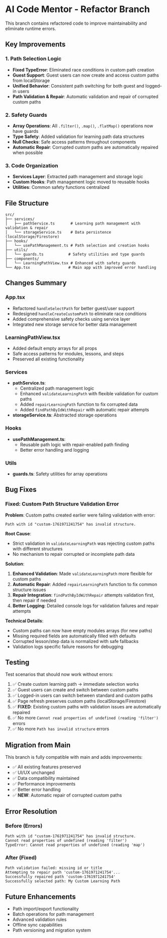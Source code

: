 # AI Code Mentor - Refactor Branch

This branch contains refactored code to improve maintainability and eliminate runtime errors.

## Key Improvements

### 1. Path Selection Logic
- **Fixed TypeError**: Eliminated race conditions in custom path creation
- **Guest Support**: Guest users can now create and access custom paths from localStorage
- **Unified Behavior**: Consistent path switching for both guest and logged-in users
- **Path Validation & Repair**: Automatic validation and repair of corrupted custom paths

### 2. Safety Guards
- **Array Operations**: All `.filter()`, `.map()`, `.flatMap()` operations now have guards
- **Type Safety**: Added validation for learning path data structures
- **Null Checks**: Safe access patterns throughout components
- **Automatic Repair**: Corrupted custom paths are automatically repaired when possible

### 3. Code Organization
- **Services Layer**: Extracted path management and storage logic
- **Custom Hooks**: Path management logic moved to reusable hooks
- **Utilities**: Common safety functions centralized

## File Structure

```
src/
├── services/
│   ├── pathService.ts       # Learning path management with validation & repair
│   └── storageService.ts    # Data persistence (localStorage/Firestore)
├── hooks/
│   └── usePathManagement.ts # Path selection and creation hooks
├── utils/
│   └── guards.ts           # Safety utilities and type guards
├── components/
│   └── LearningPathView.tsx # Enhanced with safety guards
└── App.tsx                 # Main app with improved error handling
```

## Changes Summary

### App.tsx
- Refactored `handleSelectPath` for better guest/user support
- Redesigned `handleCreateCustomPath` to eliminate race conditions
- Added comprehensive safety checks using service layer
- Integrated new storage service for better data management

### LearningPathView.tsx
- Added default empty arrays for all props
- Safe access patterns for modules, lessons, and steps
- Preserved all existing functionality

### Services
- **pathService.ts**: 
  - Centralized path management logic
  - Enhanced `validateLearningPath` with flexible validation for custom paths
  - Added `repairLearningPath` function to fix corrupted data
  - Added `findPathByIdWithRepair` with automatic repair attempts
- **storageService.ts**: Abstracted storage operations

### Hooks
- **usePathManagement.ts**: 
  - Reusable path logic with repair-enabled path finding
  - Better error handling and logging

### Utils
- **guards.ts**: Safety utilities for array operations

## Bug Fixes

### Fixed: Custom Path Structure Validation Error

**Problem**: Custom paths created earlier were failing validation with error:
```
Path with id "custom-1761971241754" has invalid structure.
```

**Root Cause**: 
- Strict validation in `validateLearningPath` was rejecting custom paths with different structures
- No mechanism to repair corrupted or incomplete path data

**Solution**:
1. **Enhanced Validation**: Made `validateLearningPath` more flexible for custom paths
2. **Automatic Repair**: Added `repairLearningPath` function to fix common structure issues
3. **Repair Integration**: `findPathByIdWithRepair` attempts validation first, then repair if needed
4. **Better Logging**: Detailed console logs for validation failures and repair attempts

**Technical Details**:
- Custom paths can now have empty modules arrays (for new paths)
- Missing required fields are automatically filled with defaults
- Corrupted lesson/step data is normalized with safe fallbacks
- Validation logs specific failure reasons for debugging

## Testing

Test scenarios that should now work without errors:
1. ✅ Create custom learning path → immediate selection works
2. ✅ Guest users can create and switch between custom paths
3. ✅ Logged-in users can switch between standard and custom paths
4. ✅ Page refresh preserves custom paths (localStorage/Firestore)
5. ✅ **FIXED**: Existing custom paths with validation issues are automatically repaired
6. ✅ No more `Cannot read properties of undefined (reading 'filter')` errors
7. ✅ No more `Path has invalid structure` errors

## Migration from Main

This branch is fully compatible with main and adds improvements:
- ✅ All existing features preserved
- ✅ UI/UX unchanged
- ✅ Data compatibility maintained
- ✅ Performance improvements
- ✅ Better error handling
- ✅ **NEW**: Automatic repair of corrupted custom paths

## Error Resolution

### Before (Errors)
```
Path with id "custom-1761971241754" has invalid structure.
Cannot read properties of undefined (reading 'filter')
TypeError: Cannot read properties of undefined (reading 'map')
```

### After (Fixed)
```
Path validation failed: missing id or title
Attempting to repair path 'custom-1761971241754'...
Successfully repaired path 'custom-1761971241754'
Successfully selected path: My Custom Learning Path
```

## Future Enhancements

- Path import/export functionality
- Batch operations for path management
- Advanced validation rules
- Offline sync capabilities
- Path versioning and migration system